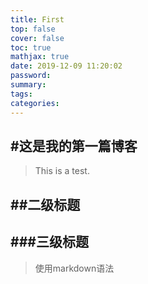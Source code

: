 ```yaml
---
title: First
top: false
cover: false
toc: true
mathjax: true
date: 2019-12-09 11:20:02
password:
summary:
tags:
categories:
---
```


#这是我的第一篇博客 
---
>This is a test.

##二级标题 
---

###三级标题 
---

>使用markdown语法
